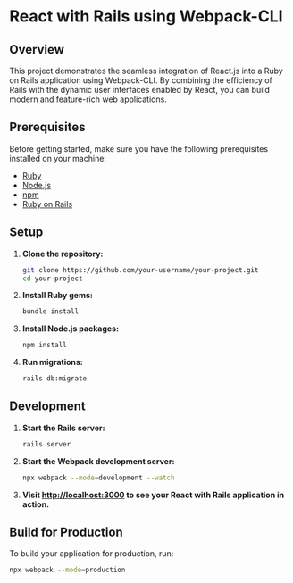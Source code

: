 # React with Rails using Webpack-CLI

## Overview

This project demonstrates the seamless integration of React.js into a Ruby on Rails application using Webpack-CLI. By combining the efficiency of Rails with the dynamic user interfaces enabled by React, you can build modern and feature-rich web applications.

## Prerequisites

Before getting started, make sure you have the following prerequisites installed on your machine:

- [Ruby](https://www.ruby-lang.org/en/documentation/installation/)
- [Node.js](https://nodejs.org/)
- [npm](https://www.npmjs.com/get-npm)
- [Ruby on Rails](https://rubyonrails.org/)

## Setup

1. **Clone the repository:**

   ```bash
   git clone https://github.com/your-username/your-project.git
   cd your-project
   ```

2. **Install Ruby gems:**

   ```bash
   bundle install
   ```

3. **Install Node.js packages:**

   ```bash
   npm install
   ```

4. **Run migrations:**

   ```bash
   rails db:migrate
   ```

## Development

1. **Start the Rails server:**

   ```bash
   rails server
   ```

2. **Start the Webpack development server:**

   ```bash
   npx webpack --mode=development --watch
   ```

3. **Visit [http://localhost:3000](http://localhost:3000) to see your React with Rails application in action.**

## Build for Production

To build your application for production, run:

```bash
npx webpack --mode=production
```
